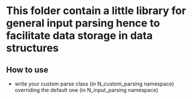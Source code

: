 # This folder contain a little library for general input parsing hence to facilitate data storage in data structures
## How to use
- write your custom parse class (in N_custom_parsing namespace) overriding the default one (in N_input_parsing namespace)
